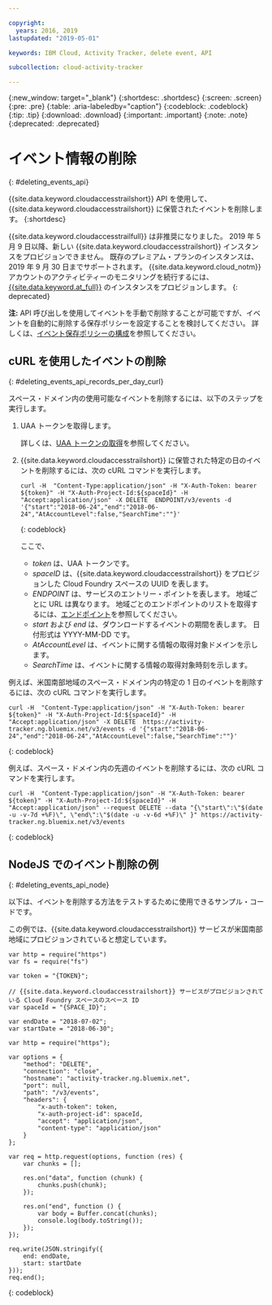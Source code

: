 ```yaml
---

copyright:
  years: 2016, 2019
lastupdated: "2019-05-01"

keywords: IBM Cloud, Activity Tracker, delete event, API

subcollection: cloud-activity-tracker

---
```


{:new_window: target="_blank"}
{:shortdesc: .shortdesc}
{:screen: .screen}
{:pre: .pre}
{:table: .aria-labeledby="caption"}
{:codeblock: .codeblock}
{:tip: .tip}
{:download: .download}
{:important: .important}
{:note: .note}
{:deprecated: .deprecated}


# イベント情報の削除
{: #deleting_events_api}

{{site.data.keyword.cloudaccesstrailshort}} API を使用して、{{site.data.keyword.cloudaccesstrailshort}} に保管されたイベントを削除します。
{:shortdesc}

{{site.data.keyword.cloudaccesstrailfull}} は非推奨になりました。 2019 年 5 月 9 日以降、新しい {{site.data.keyword.cloudaccesstrailshort}} インスタンスをプロビジョンできません。 既存のプレミアム・プランのインスタンスは、2019 年 9 月 30 日までサポートされます。 {{site.data.keyword.cloud_notm}} アカウントのアクティビティーのモニタリングを続行するには、[{{site.data.keyword.at_full}}](/docs/services/Activity-Tracker-with-LogDNA?topic=logdnaat-getting-started#getting-started) のインスタンスをプロビジョンします。
{: deprecated}

**注:** API 呼び出しを使用してイベントを手動で削除することが可能ですが、イベントを自動的に削除する保存ポリシーを設定することを検討してください。 詳しくは、[イベント保存ポリシーの構成](/docs/services/cloud-activity-tracker/how-to?topic=cloud-activity-tracker-configuring_retention_policy#configuring_retention_policy)を参照してください。

## cURL を使用したイベントの削除
{: #deleting_events_api_records_per_day_curl}

スペース・ドメイン内の使用可能なイベントを削除するには、以下のステップを実行します。

1. UAA トークンを取得します。

    詳しくは、[UAA トークンの取得](/docs/services/cloud-activity-tracker/reference?topic=cloud-activity-tracker-auth_uaa#auth_uaa)を参照してください。

2. {{site.data.keyword.cloudaccesstrailshort}} に保管された特定の日のイベントを削除するには、次の cURL コマンドを実行します。

    ```
    curl -H  "Content-Type:application/json" -H "X-Auth-Token: bearer ${token}" -H "X-Auth-Project-Id:${spaceId}" -H "Accept:application/json" -X DELETE  ENDPOINT/v3/events -d '{"start":"2018-06-24","end":"2018-06-24","AtAccountLevel":false,"SearchTime":""}'
    ```
    {: codeblock}

    ここで、

    * *token* は、UAA トークンです。
    * *spaceID* は、{{site.data.keyword.cloudaccesstrailshort}} をプロビジョンした Cloud Foundry スペースの UUID を表します。
    * *ENDPOINT* は、サービスのエントリー・ポイントを表します。 地域ごとに URL は異なります。 地域ごとのエンドポイントのリストを取得するには、[エンドポイント](/docs/services/cloud-activity-tracker/reference?topic=cloud-activity-tracker-ref_endpoints#api_endpoints)を参照してください。
    * *start* および *end* は、ダウンロードするイベントの期間を表します。 日付形式は YYYY-MM-DD です。 
    * *AtAccountLevel* は、イベントに関する情報の取得対象ドメインを示します。
    * *SearchTime* は、イベントに関する情報の取得対象時刻を示します。


例えば、米国南部地域のスペース・ドメイン内の特定の 1 日のイベントを削除するには、次の cURL コマンドを実行します。

```
curl -H  "Content-Type:application/json" -H "X-Auth-Token: bearer ${token}" -H "X-Auth-Project-Id:${spaceId}" -H "Accept:application/json" -X DELETE  https://activity-tracker.ng.bluemix.net/v3/events -d '{"start":"2018-06-24","end":"2018-06-24","AtAccountLevel":false,"SearchTime":""}'
```
{: codeblock}

例えば、スペース・ドメイン内の先週のイベントを削除するには、次の cURL コマンドを実行します。

```
curl -H  "Content-Type:application/json" -H "X-Auth-Token: bearer ${token}" -H "X-Auth-Project-Id:${spaceId}" -H "Accept:application/json" --request DELETE --data "{\"start\":\"$(date -u -v-7d +%F)\", \"end\":\"$(date -u -v-6d +%F)\" }" https://activity-tracker.ng.bluemix.net/v3/events
```
{: codeblock}


## NodeJS でのイベント削除の例
{: #deleting_events_api_node}

以下は、イベントを削除する方法をテストするために使用できるサンプル・コードです。

この例では、{{site.data.keyword.cloudaccesstrailshort}} サービスが米国南部地域にプロビジョンされていると想定しています。 

```
var http = require("https")
var fs = require("fs")

var token = "{TOKEN}";

// {{site.data.keyword.cloudaccesstrailshort}} サービスがプロビジョンされている Cloud Foundry スペースのスペース ID
var spaceId = "{SPACE_ID}";

var endDate = "2018-07-02";
var startDate = "2018-06-30";

var http = require("https");

var options = {
    "method": "DELETE",
    "connection": "close",
    "hostname": "activity-tracker.ng.bluemix.net",
    "port": null,
    "path": "/v3/events",
    "headers": {
        "x-auth-token": token,
        "x-auth-project-id": spaceId,
        "accept": "application/json",
        "content-type": "application/json"
    }
};

var req = http.request(options, function (res) {
    var chunks = [];

    res.on("data", function (chunk) {
        chunks.push(chunk);
    });

    res.on("end", function () {
        var body = Buffer.concat(chunks);
        console.log(body.toString());
    });
});

req.write(JSON.stringify({
    end: endDate,
    start: startDate
}));
req.end();
```
{: codeblock}


